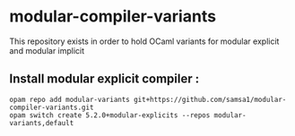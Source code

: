 # modular-compiler-variants
This repository exists in order to hold OCaml variants for modular explicit and modular implicit

## Install modular explicit compiler :

```
opam repo add modular-variants git+https://github.com/samsa1/modular-compiler-variants.git
opam switch create 5.2.0+modular-explicits --repos modular-variants,default
```